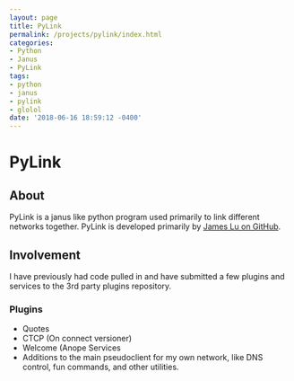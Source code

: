 ```yaml
---
layout: page
title: PyLink
permalink: /projects/pylink/index.html
categories:
- Python
- Janus
- PyLink
tags:
- python
- janus
- pylink
- glolol
date: '2018-06-16 18:59:12 -0400'
---
```

# PyLink

## About
PyLink is a janus like python program used primarily to link different networks together. PyLink is developed primarily by [James Lu on GitHub](https://github.com/jlu5).

## Involvement

I have previously had code pulled in and have submitted a few plugins and services to the 3rd party plugins repository.

### Plugins

* Quotes
* CTCP (On connect versioner)
* Welcome (Anope Services
* Additions to the main pseudoclient for my own network, like DNS control, fun commands, and other utilities.
